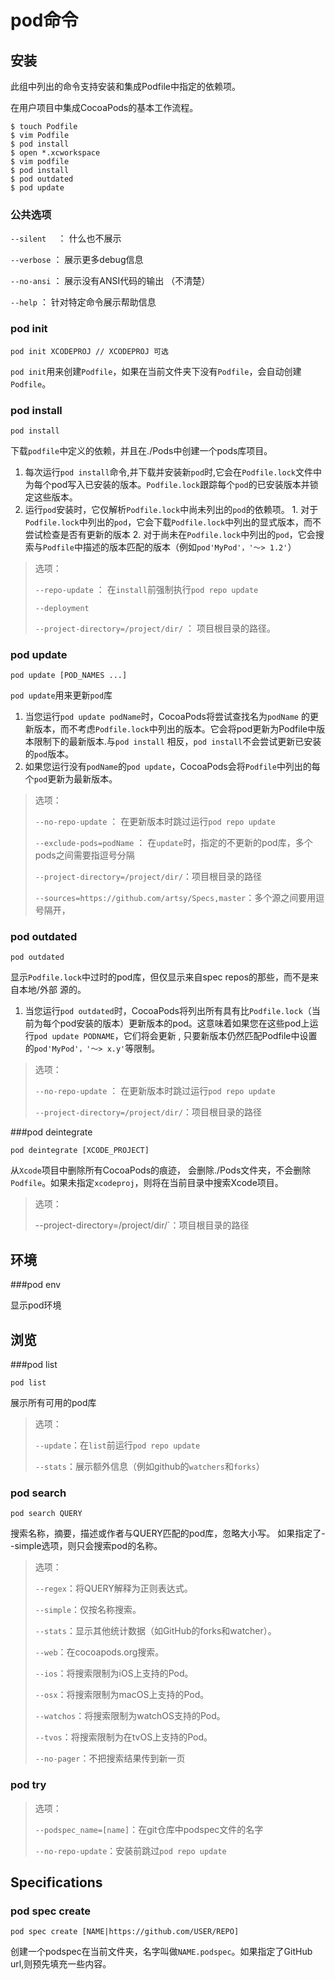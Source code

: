 # pod命令

## 安装

此组中列出的命令支持安装和集成Podfile中指定的依赖项。

在用户项目中集成CocoaPods的基本工作流程。

```shell
$ touch Podfile
$ vim Podfile
$ pod install
$ open *.xcworkspace
$ vim podfile
$ pod install
$ pod outdated
$ pod update
```



### 公共选项

`--silent  ` ： 什么也不展示

`--verbose` ： 展示更多debug信息

`--no-ansi`  ： 展示没有ANSI代码的输出 （不清楚）

`--help` ： 针对特定命令展示帮助信息



### pod init

```shell
pod init XCODEPROJ // XCODEPROJ 可选
```

`pod init`用来创建`Podfile`，如果在当前文件夹下没有`Podfile`，会自动创建`Podfile`。



### pod install

```
pod install 
```

下载`podfile`中定义的依赖，并且在./Pods中创建一个pods库项目。

1. 每次运行`pod install`命令,并下载并安装新`pod`时,它会在`Podfile.lock`文件中为每个pod写入已安装的版本。`Podfile.lock`跟踪每个`pod`的已安装版本并锁定这些版本。
2. 运行`pod`安装时，它仅解析`Podfile.lock`中尚未列出的`pod`的依赖项。
       1. 对于`Podfile.lock`中列出的`pod`，它会下载`Podfile.lock`中列出的显式版本，而不尝试检查是否有更新的版本
       2. 对于尚未在`Podfile.lock`中列出的`pod`，它会搜索与`Podfile`中描述的版本匹配的版本（例如`pod'MyPod'，'〜> 1.2'`）

> 选项：
>
> `--repo-update`  ：  在`install`前强制执行`pod repo update` 
>
> `--deployment`  
>
> `--project-directory=/project/dir/` ： 项目根目录的路径。



### pod update

```
pod update [POD_NAMES ...]
```

`pod update`用来更新`pod`库

1.  当您运行`pod update podName`时，CocoaPods将尝试查找名为`podName` 的更新版本，而不考虑`Podfile.lock`中列出的版本。它会将pod更新为Podfile中版本限制下的最新版本.与`pod install` 相反，`pod install`不会尝试更新已安装的`pod`版本。
2.  如果您运行没有`podName`的`pod update`，CocoaPods会将`Podfile`中列出的每个`pod`更新为最新版本。

> 选项：
>
> `--no-repo-update`  ： 在更新版本时跳过运行`pod repo update`
>
> `--exclude-pods=podName`  ： 在`update`时，指定的不更新的pod库，多个pods之间需要指逗号分隔
>
> `--project-directory=/project/dir/`：项目根目录的路径
>
> `--sources=https://github.com/artsy/Specs,master`：多个源之间要用逗号隔开，



### pod outdated

```
pod outdated 
```

显示`Podfile.lock`中过时的pod库，但仅显示来自spec repos的那些，而不是来自本地/外部 源的。

1.   当您运行`pod outdated`时，CocoaPods将列出所有具有比`Podfile.lock`（当前为每个pod安装的版本）更新版本的pod。这意味着如果您在这些pod上运行`pod update PODNAME`，它们将会更新 , 只要新版本仍然匹配Podfile中设置的`pod'MyPod'，'〜> x.y'`等限制。

> 选项：
>
> `--no-repo-update`  ： 在更新版本时跳过运行`pod repo update`
>
> `--project-directory=/project/dir/`：项目根目录的路径



###pod deintegrate

```
pod deintegrate [XCODE_PROJECT]
```

从`Xcode`项目中删除所有CocoaPods的痕迹， 会删除./Pods文件夹，不会删除`Podfile`。如果未指定`xcodeproj`，则将在当前目录中搜索Xcode项目。

> 选项：
>
> --project-directory=/project/dir/`：项目根目录的路径



## 环境

###pod env

显示pod环境



## 浏览

###pod list

```
pod list 
```

展示所有可用的pod库

>  选项： 
>
> `--update`：在`list`前运行``pod repo update``
>
> `--stats`：展示额外信息（例如github的`watchers`和`forks`）



### pod search

```
pod search QUERY
```

搜索名称，摘要，描述或作者与QUERY匹配的pod库，忽略大小写。 如果指定了--simple选项，则只会搜索pod的名称。

> 选项：
>
> `--regex`：将QUERY解释为正则表达式。
>
> `--simple`：仅按名称搜索。
>
> `--stats`：显示其他统计数据（如GitHub的forks和watcher）。
>
> `--web`：在cocoapods.org搜索。
>
> `--ios`：将搜索限制为iOS上支持的Pod。
>
> `--osx`：将搜索限制为macOS上支持的Pod。
>
> `--watchos`：将搜索限制为watchOS支持的Pod。
>
> `--tvos`：将搜索限制为在tvOS上支持的Pod。
>
> `--no-pager`：不把搜索结果传到新一页



### pod try

> 选项：
>
> `--podspec_name=[name]`：在git仓库中podspec文件的名字
>
> `--no-repo-update`：安装前跳过`pod repo update`



## Specifications

### pod spec create

```
pod spec create [NAME|https://github.com/USER/REPO]
```

创建一个podspec在当前文件夹，名字叫做`NAME.podspec`。如果指定了GitHub url,则预先填充一些内容。
